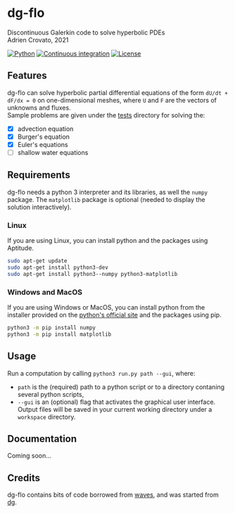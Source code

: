 # dg-flo
Discontinuous Galerkin code to solve hyperbolic PDEs  
Adrien Crovato, 2021

[![Python](https://img.shields.io/badge/python-3.8-blue.svg)](https://www.python.org/downloads/release/python-386/)
[![Continuous integration](https://github.com/acrovato/dg-flo/workflows/Continuous%20integration/badge.svg)](https://github.com/acrovato/dg-flo/actions)
[![License](https://img.shields.io/badge/license-Apache_2.0-blue.svg)](https://www.apache.org/licenses/LICENSE-2.0)

## Features
dg-flo can solve hyperbolic partial differential equations of the form `dU/dt + dF/dx = 0` on one-dimensional meshes, where `U` and `F` are the vectors of unknowns and fluxes.  
Sample problems are given under the [tests](tests/) directory for solving the:
- [x] advection equation
- [x] Burger's equation
- [x] Euler's equations
- [ ] shallow water equations

## Requirements
dg-flo needs a python 3 interpreter and its libraries, as well the `numpy` package. The `matplotlib` package is optional (needed to display the solution interactively).

### Linux
If you are using Linux, you can install python and the packages using Aptitude.
```bash
sudo apt-get update
sudo apt-get install python3-dev
sudo apt-get install python3--numpy python3-matplotlib
```

### Windows and MacOS
If you are using Windows or MacOS, you can install python from the installer provided on the [python's official site](https://www.python.org/downloads/) and the packages using pip.
```bash
python3 -m pip install numpy
python3 -m pip install matplotlib
```

## Usage
Run a computation by calling `python3 run.py path --gui`, where:
- `path` is the (required) path to a python script or to a directory contaning several python scripts,
- `--gui` is an (optional) flag that activates the graphical user interface.
Output files will be saved in your current working directory under a `workspace` directory.

## Documentation
Coming soon...

## Credits
dg-flo contains bits of code borrowed from [waves](https://gitlab.uliege.be/am-dept/waves), and was started from [dg](https://gitlab.uliege.be/R.Boman/dg).

